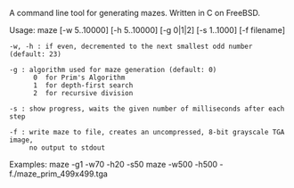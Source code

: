 A command line tool for generating mazes. Written in C on FreeBSD.

  Usage: maze [-w 5..10000] [-h 5..10000] [-g 0|1|2] [-s 1..1000] [-f filename]

    -w, -h : if even, decremented to the next smallest odd number (default: 23)

    -g : algorithm used for maze generation (default: 0)
          0  for Prim's Algorithm
          1  for depth-first search
          2  for recursive division

    -s : show progress, waits the given number of milliseconds after each step

    -f : write maze to file, creates an uncompressed, 8-bit grayscale TGA image,
         no output to stdout

  Examples: maze -g1 -w70 -h20 -s50
            maze -w500 -h500 -f./maze_prim_499x499.tga

